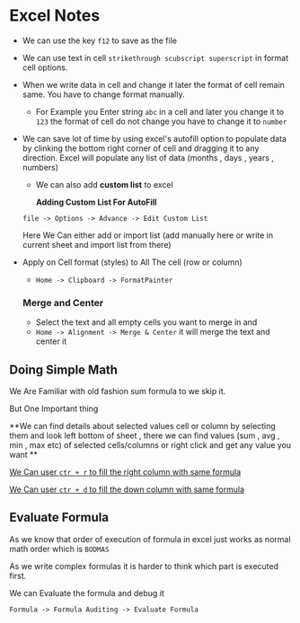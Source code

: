 # Excel Notes

- We can use the key `f12` to save as the file

- We can use text in cell `strikethrough scubscript superscript` in format cell options.

- When we write data in cell and change it later the format of cell remain same. You have to change format manually.

  - For Example you Enter string `abc` in a cell and later you change it to `123` the format of cell do not change you have to change it to `number`

- We can save lot of time by using excel's autofill option to populate data by clinking the bottom right corner of cell and dragging it to any direction. Excel will populate any list of data (months , days , years , numbers) 

  - We can also add **custom list** to excel 

     **Adding Custom List For AutoFill**

  `file -> Options -> Advance -> Edit Custom List`

  Here We Can either add or import list (add manually here or write in current sheet and import list from there)

- Apply on Cell format (styles) to All The cell (row or column)

  -	`Home -> Clipboard -> FormatPainter`

  ### Merge and Center 

  - Select the text and all empty cells you want to merge in and 
  - `Home -> Alignment -> Merge & Center` it will merge the text and center it 

## Doing Simple Math

We Are Familiar with old fashion sum formula to we skip it.

But One Important thing 

**We can find details about selected values cell or column by selecting them and look left bottom of sheet , there we can find values (sum , avg , min , max etc) of selected cells/columns or right click and get any value you want **

<u>We Can user `ctr + r` to fill the right column with same formula </u>

<u>We Can user `ctr + d` to fill the down column with same formula </u>

## Evaluate Formula 

As we know that order of execution of formula in excel just works as normal math order which is `BODMAS`

As we write complex formulas it is harder to think which part is executed first.

We can Evaluate the formula and debug it 

`Formula -> Formula Auditing -> Evaluate Formula`








